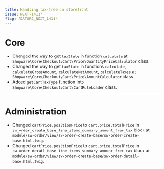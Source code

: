 ```yaml
---
title: Handling tax-free in storefront
issue: NEXT-14117
flag: FEATURE_NEXT_14114
---
```

# Core
* Changed the way to get `taxState` in function `calculate` at `Shopware\Core\Checkout\Cart\Price\QuantityPriceCalculator` class.
* Changed the way to get `taxState` in functions `calculate`, `calculateGrossAmount`, `calculateNetAmount`, `calculateTaxes` at `Shopware\Core\Checkout\Cart\Price\AmountCalculator` class.
* Added `getCartTaxType` function into `Shopware\Core\Checkout\Cart\CartRuleLoader` class.
___
# Administration
*  Changed `cartPrice.positionPrice` to `cart.price.totalPrice` in `sw_order_create_base_line_items_summary_amount_free_tax` block at `module/sw-order/view/sw-order-create-base/sw-order-create-base.html.twig`.
*  Changed `cartPrice.positionPrice` to `cart.price.totalPrice` in `sw_order_detail_base_line_items_summary_amount_free_tax` block at `module/sw-order/view/sw-order-create-base/sw-order-detail-base.html.twig`.
